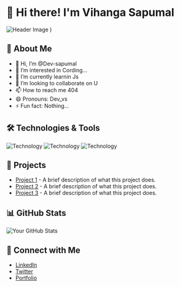 # 👋 Hi there! I'm Vihanga Sapumal

![Header Image](https://i.gifer.com/origin/a7/a7b6de0113f0a8fbeea873b577f4c25d_w200.gif)
)

## 🚀 About Me


- 👋 Hi, I’m @Dev-sapumal
- 👀 I’m interested in Cording...
- 🌱 I’m currently learnin Js
- 💞️ I’m looking to collaborate on U
- 📫 How to reach me 404
- 😄 Pronouns: Dev_vs
- ⚡ Fun fact: Nothing...

## 🛠️ Technologies & Tools
![Technology ](https://img.shields.io/badge/Technology1-<Color>?style=flat-square&logo=<Logo>&logoColor=white) 
![Technology ](https://img.shields.io/badge/Technology2-<Color>?style=flat-square&logo=<Logo>&logoColor=white) 
![Technology ](https://img.shields.io/badge/Technology3-<Color>?style=flat-square&logo=<Logo>&logoColor=white)

## 🌟 Projects
- [Project 1](https://link-to-your-project1.com) - A brief description of what this project does.
- [Project 2](https://link-to-your-project2.com) - A brief description of what this project does.
- [Project 3](https://link-to-your-project3.com) - A brief description of what this project does.


## 📊 GitHub Stats
![Your GitHub Stats](https://github-readme-stats.vercel.app/api?username=YourUsername&show_icons=true&theme=radical)

## 🔗 Connect with Me
- [LinkedIn](https://www.linkedin.com/in/yourprofile)
- [Twitter](https://twitter.com/yourprofile)
- [Portfolio](https://your-portfolio.com)



